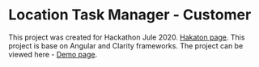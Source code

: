 # Location Task Manager - Customer

This project was created for Hackathon Jule 2020. [Hakaton page](https://leadersofdigital.ru/). This project is base on Angular and Clarity frameworks. The project can be viewed here - [Demo page](https://lifebits.github.io/ltm-customer/).
